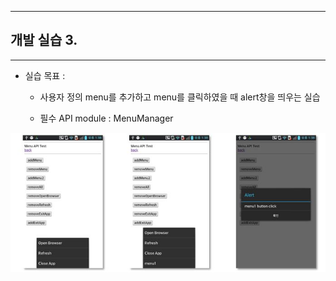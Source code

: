<!--
{
	"title": "개발 실습 3. ",
	"group": 2,
	"order": 14
}
-->

-----------------------

## 개발 실습 3.  ##

-----------------------

 - 실습 목표 :
 
	- 사용자 정의 menu를 추가하고 menu를 클릭하였을 때 alert창을 띄우는 실습

	- 필수 API module : MenuManager 

![](./images/K-10.jpg)


 









